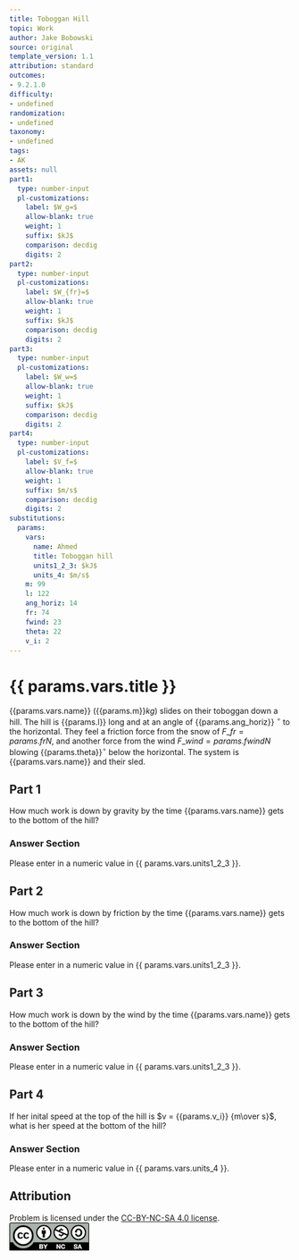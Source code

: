 ```yaml
---
title: Toboggan Hill
topic: Work
author: Jake Bobowski
source: original
template_version: 1.1
attribution: standard
outcomes:
- 9.2.1.0
difficulty:
- undefined
randomization:
- undefined
taxonomy:
- undefined
tags:
- AK
assets: null
part1:
  type: number-input
  pl-customizations:
    label: $W_g=$
    allow-blank: true
    weight: 1
    suffix: $kJ$
    comparison: decdig
    digits: 2
part2:
  type: number-input
  pl-customizations:
    label: $W_{fr}=$
    allow-blank: true
    weight: 1
    suffix: $kJ$
    comparison: decdig
    digits: 2
part3:
  type: number-input
  pl-customizations:
    label: $W_w=$
    allow-blank: true
    weight: 1
    suffix: $kJ$
    comparison: decdig
    digits: 2
part4:
  type: number-input
  pl-customizations:
    label: $V_f=$
    allow-blank: true
    weight: 1
    suffix: $m/s$
    comparison: decdig
    digits: 2
substitutions:
  params:
    vars:
      name: Ahmed
      title: Toboggan hill
      units1_2_3: $kJ$
      units_4: $m/s$
    m: 99
    l: 122
    ang_horiz: 14
    fr: 74
    fwind: 23
    theta: 22
    v_i: 2
---
```

# {{ params.vars.title }}
{{params.vars.name}} ({{params.m}}$kg$) slides on their toboggan down a hill. The hill is {{params.l}} long and at an angle of {{params.ang_horiz}} $^\circ$ to the horizontal. They feel a friction force from the snow of $F\_{fr} = {{params.fr}} N$, and another force from the wind $F\_{wind} = {{params.fwind}} N$ blowing {{params.theta}}$^\circ$ below the horizontal. The system is {{params.vars.name}} and their sled.
## Part 1

How much work is down by gravity by the time {{params.vars.name}} gets to the bottom of the hill?

### Answer Section

Please enter in a numeric value in {{ params.vars.units1_2_3 }}.
## Part 2

How much work is down by friction by the time {{params.vars.name}} gets to the bottom of the hill?

### Answer Section

Please enter in a numeric value in {{ params.vars.units1_2_3 }}.
## Part 3

How much work is down by the wind by the time {{params.vars.name}} gets to the bottom of the hill?

### Answer Section

Please enter in a numeric value in {{ params.vars.units1_2_3 }}.
## Part 4

If her inital speed at the top of the hill is $v = {{params.v_i}} {m\over s}$, what is her speed at the bottom of the hill?

### Answer Section

Please enter in a numeric value in {{ params.vars.units_4 }}.

## Attribution

Problem is licensed under the [CC-BY-NC-SA 4.0 license](https://creativecommons.org/licenses/by-nc-sa/4.0/).<br> ![The Creative Commons 4.0 license requiring attribution-BY, non-commercial-NC, and share-alike-SA license.](https://raw.githubusercontent.com/firasm/bits/master/by-nc-sa.png)